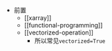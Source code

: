 - 前置
    - [[xarray]]
    - [[functional-programming]]
    - [[vectorized-operation]]
      - 所以常见`vectorized=True`
